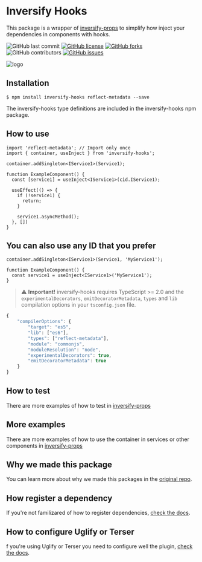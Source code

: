 # Inversify Hooks
This package is a wrapper of [inversify-props](https://github.com/ckgrafico/inversify-props) to simplify how inject your dependencies in components with hooks.

![GitHub last commit](https://img.shields.io/github/last-commit/CKGrafico/inversify-hooks/master.svg)
[![GitHub license](https://img.shields.io/github/license/CKGrafico/inversify-hooks.svg)](https://github.com/CKGrafico/inversify-hooks/blob/master/LICENSE)
[![GitHub forks](https://img.shields.io/github/forks/CKGrafico/inversify-hooks.svg)](https://github.com/CKGrafico/inversify-hooks/network)
![GitHub contributors](https://img.shields.io/github/contributors/CKGrafico/inversify-hooks.svg)
[![GitHub issues](https://img.shields.io/github/issues/CKGrafico/inversify-hooks.svg)](https://github.com/CKGrafico/inversify-hooks/issues)

![logo](https://i.imgur.com/syVbzU6.gif)

## Installation
```
$ npm install inversify-hooks reflect-metadata --save
```

The inversify-hooks type definitions are included in the inversify-hooks npm package.

## How to use
```
import 'reflect-metadata'; // Import only once
import { container, useInject } from 'inversify-hooks';

container.addSingleton<IService1>(Service1);

function ExampleComponent() {
  const [service1] = useInject<IService1>(cid.IService1);

  useEffect(() => {
    if (!service1) {
      return;
    }

    service1.asyncMethod();
  }, [])
}
```

## You can also use any ID that you prefer
```
container.addSingleton<IService1>(Service1, 'MyService1');

function ExampleComponent() {
  const service1 = useInject<IService1>('MyService1');
}
```

> :warning: **Important!** inversify-hooks requires TypeScript >= 2.0 and the `experimentalDecorators`, `emitDecoratorMetadata`, `types` and `lib`
compilation options in your `tsconfig.json` file.

```js
{
    "compilerOptions": {
        "target": "es5",
        "lib": ["es6"],
        "types": ["reflect-metadata"],
        "module": "commonjs",
        "moduleResolution": "node",
        "experimentalDecorators": true,
        "emitDecoratorMetadata": true
    }
}
```

## How to test
There are more examples of how to test in [inversify-props](https://github.com/ckgrafico/inversify-props#how-to-test)

## More examples
There are more examples of how to use the container in services or other components in [inversify-props](https://github.com/ckgrafico/inversify-props#how-to-use)

## Why we made this package
You can learn more about why we made this packages in the [original repo](https://github.com/ckgrafico/inversify-props#why-we-made-this-package).

## How register a dependency
If you're not familizared of how to register dependencies, [check the docs](https://github.com/ckgrafico/inversify-props#how-register-a-dependency).

## How to configure Uglify or Terser
f you're using Uglify or Terser you need to configure well the plugin, [check the docs](https://github.com/ckgrafico/inversify-props#how-to-configure-uglify-or-terser).
